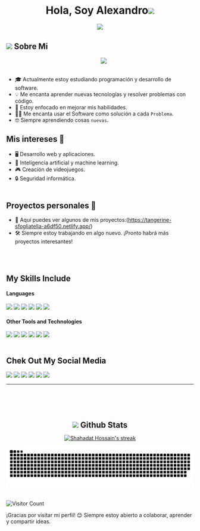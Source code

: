
<h1 align="center">Hola, Soy Alexandro<img src="https://media.giphy.com/media/hvRJCLFzcasrR4ia7z/giphy.gif" width="35"></h1>
<p align="center">
  <a href="https://github.com/DenverCoder1/readme-typing-svg"><img src="https://readme-typing-svg.herokuapp.com?font=Time+New+Roman&color=%23C8BE25&size=25&center=true&vCenter=true&width=600&height=100&lines=Desarrollo+Web;Estudiante;Programador+Competitivo;Siempre+Aprendiendo+Cosas+Nuevas;Rapido+Aprendizaje;"></a>
</p>

## <picture><img src = "https://github.com/7oSkaaa/7oSkaaa/blob/main/Images/about_me.gif?raw=true" width = 50px></picture> Sobre Mi
<picture> <img align="right" src="https://github.com/7oSkaaa/7oSkaaa/blob/main/Images/Right_Side.gif?raw=true" width = 250px></picture>
<br><br>

- 🎓 Actualmente estoy estudiando programación y desarrollo de software.
- 💡 Me encanta aprender nuevas tecnologías y resolver problemas con código.
- 🌱 Estoy enfocado en mejorar mis habilidades.
- 🧑‍💻 Me encanta usar el Software como solución a cada `Problema`.
- 🤓 Siempre aprendiendo cosas `nuevas`.

## Mis intereses 🧠
- 🖥️ Desarrollo web y aplicaciones.
- 🤖 Inteligencia artificial y machine learning.
- 🎮 Creación de videojuegos.
- 🔒 Seguridad informática.
  <br><br>

## Proyectos personales 🚧
- 📂 Aquí puedes ver algunos de mis proyectos:(https://tangerine-sfogliatella-a6df50.netlify.app/)
- 🛠️ Siempre estoy trabajando en algo nuevo. ¡Pronto habrá más proyectos interesantes!

<br><br>

## My Skills Include

<h4> Languages </h4>
<span> 
  <img src="https://img.shields.io/badge/HTML5-E34F26?style=for-the-badge&logo=html5&logoColor=white">
  <img src="https://img.shields.io/badge/CSS3-1572B6?style=for-the-badge&logo=css3&logoColor=white">
  <img src="https://img.shields.io/badge/javascript-%23323330.svg?style=for-the-badge&logo=javascript&logoColor=%23F7DF1E">
  <img src="https://img.shields.io/badge/Java-ED8B00?style=for-the-badge&logo=java&logoColor=white">
  <img src="https://img.shields.io/badge/python-3670A0?style=for-the-badge&logo=python&logoColor=ffdd54">
  <img src="https://img.shields.io/badge/PHP-777BB4?style=for-the-badge&logo=php&logoColor=white">
</span>



<h4> Other Tools and Technologies </h4>
<span>
  <img src="https://img.shields.io/badge/Git-F05032?style=for-the-badge&logo=git&logoColor=white">
  <img src="https://img.shields.io/badge/Xampp-F37623?style=for-the-badge&logo=xampp&logoColor=white">
  <img src="https://img.shields.io/badge/mysql-4479A1.svg?style=for-the-badge&logo=mysql&logoColor=white">
  <img src="https://img.shields.io/badge/Notion-%23000000.svg?style=for-the-badge&logo=notion&logoColor=white">
  <img src="https://img.shields.io/badge/sqlite-%2307405e.svg?style=for-the-badge&logo=sqlite&logoColor=white">
  <img src="https://img.shields.io/badge/github-%23121011.svg?style=for-the-badge&logo=github&logoColor=white">

</span>
<br><br>

## Chek Out My Social Media
<span>

  <a>
    <img src="https://img.shields.io/badge/Gmail-D14836?style=for-the-badge&logo=gmail&logoColor=white">
  </a>

  <a>
  <img src="https://img.shields.io/badge/TikTok-%23000000.svg?style=for-the-badge&logo=TikTok&logoColor=white">
  </a>
  
  
  <a>
  <img src="https://img.shields.io/badge/Facebook-%231877F2.svg?style=for-the-badge&logo=Facebook&logoColor=white">  
  </a>
  
  <a>
    <img src="https://img.shields.io/badge/Instagram-%23E4405F.svg?style=for-the-badge&logo=Instagram&logoColor=white">
  </a>

  <a>
  <img src="https://img.shields.io/badge/linkedin-%230077B5.svg?style=for-the-badge&logo=linkedin&logoColor=white">
  </a>

  <a>
  <img src="https://img.shields.io/badge/X-%23000000.svg?style=for-the-badge&logo=X&logoColor=white">
  </a>

  
  <hr>
  


<br><br>
<br><br>


<div align="center">
<h2 align="center" style="margin: 5px 10px;"><picture> <img src = "https://github.com/7oSkaaa/7oSkaaa/blob/main/Images/Statistics.gif?raw=true" width = 30px>  </picture> Github Stats</h2> 
 

<p>
    <a href="https:github.com/AlexDev0627/AlexDev0627/edit/main/README.md)">
        <img title="🔥 Get streak stats for your profile at git.io/streak-stats" alt="Shahadat Hossain's streak" src="https://github-readme-streak-stats.herokuapp.com/?user=AlexDev0627&theme=black-ice&hide_border=true&stroke=0000&background=060A0CD0"/>
    </a>
</p>
</div>

<p align="center">
  <img  src="https://raw.githubusercontent.com/Elanza-48/Elanza-48/main/resources/img/github-contribution-grid-snake.svg"
    alt="example" />
  <br><br>

  <p align-items="center">
    
![Visitor Count](https://profile-counter.glitch.me/AlexDev/count.svg)
  
  </p>

</p>

¡Gracias por visitar mi perfil! 😊 Siempre estoy abierto a colaborar, aprender y compartir ideas.
